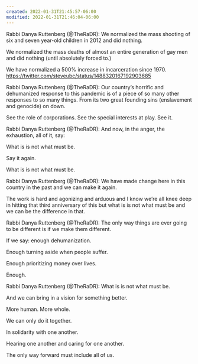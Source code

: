 ```yaml
---
created: 2022-01-31T21:45:57-06:00
modified: 2022-01-31T21:46:04-06:00
---
```


Rabbi Danya Ruttenberg (@TheRaDR): We normalized the mass shooting of six and seven year-old children in 2012 and did nothing. 

We normalized the mass deaths of almost an entire generation of gay men and did nothing (until absolutely forced to.)

We have normalized a 500% increase in incarceration since 1970. <https://twitter.com/steveubc/status/1488320167192903685>

Rabbi Danya Ruttenberg (@TheRaDR): Our country’s horrific and dehumanized response to this pandemic is of a piece of so many other responses to so many things. From its two great founding sins (enslavement and genocide) on down. 

See the role of corporations. See the special interests at play. See it.

Rabbi Danya Ruttenberg (@TheRaDR): And now, in the anger, the exhaustion, all of it, say: 

What is is not what must be. 

Say it again. 

What is is not what must be.

Rabbi Danya Ruttenberg (@TheRaDR): We have made change here in this country in the past and we can make it again. 

The work is hard and agonizing and arduous and I know we’re all knee deep in hitting that third anniversary of this but what is is not what must be and we can be the difference in that.

Rabbi Danya Ruttenberg (@TheRaDR): The only way things are ever going to be different is if we make them different. 

If we say: enough dehumanization. 

Enough turning aside when people suffer. 

Enough prioritizing money over lives. 

Enough.

Rabbi Danya Ruttenberg (@TheRaDR): What is is not what must be. 

And we can bring in a vision for something better. 

More human. More whole. 

We can only do it together. 

In solidarity with one another. 

Hearing one another and caring for one another. 

The only way forward must include all of us.
